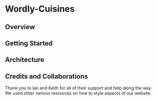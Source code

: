 # Wordly-Cuisines



## Overview
<!-- Provide a high level overview of what this application is and why you are building it, beyond the fact that it's an assignment for a Code 301 class. (i.e. What's your problem domain?) -->

## Getting Started
<!-- What are the steps that a user must take in order to build this app on their own machine and get it running? -->

## Architecture
<!-- Provide a detailed description of the application design. What technologies (languages, libraries, etc) you're using, and any other relevant design information. -->






## Credits and Collaborations
Thank you to Ian and Keith for all of their support and help along the way. 
We used other various resources on how to style aspects of our website.
